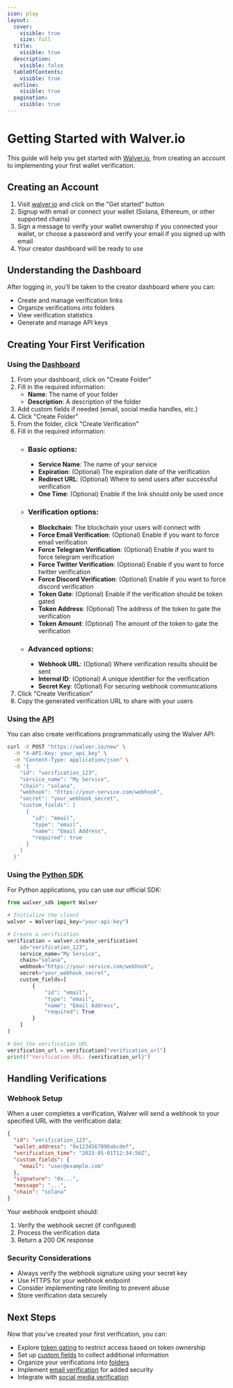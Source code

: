 ```yaml
---
icon: play
layout:
  cover:
    visible: true
    size: full
  title:
    visible: true
  description:
    visible: false
  tableOfContents:
    visible: true
  outline:
    visible: true
  pagination:
    visible: true
---
```


# Getting Started with Walver.io

This guide will help you get started with [Walver.io](https://walver.io), from creating an account to implementing your first wallet verification.

## Creating an Account

1. Visit [walver.io](https://walver.io) and click on the "Get started" button
2. Signup with email or connect your wallet (Solana, Ethereum, or other supported chains)
3. Sign a message to verify your wallet ownership if you connected your wallet, or choose a password and verify your email if you signed up with email
4. Your creator dashboard will be ready to use

## Understanding the Dashboard

After logging in, you'll be taken to the creator dashboard where you can:

* Create and manage verification links
* Organize verifications into folders
* View verification statistics
* Generate and manage API keys

## Creating Your First Verification

### Using the [Dashboard](https://walver.io/creator/dashboard)

1. From your dashboard, click on "Create Folder"
2. Fill in the required information:
   * **Name**: The name of your folder
   * **Description**: A description of the folder
3. Add custom fields if needed (email, social media handles, etc.)
4. Click "Create Folder"
5. From the folder, click "Create Verification"
6. Fill in the required information:
   * ### Basic options:
     * **Service Name**: The name of your service
     * **Expiration**: (Optional) The expiration date of the verification
     * **Redirect URL**: (Optional) Where to send users after successful verification
     * **One Time**: (Optional) Enable if the link should only be used once
   * ### Verification options:
     * **Blockchain**: The blockchain your users will connect with
     * **Force Email Verification**: (Optional) Enable if you want to force email verification
     * **Force Telegram Verification**: (Optional) Enable if you want to force telegram verification
     * **Force Twitter Verification**: (Optional) Enable if you want to force twitter verification
     * **Force Discord Verification**: (Optional) Enable if you want to force discord verification
     * **Token Gate**: (Optional) Enable if the verification should be token gated
     * **Token Address**: (Optional) The address of the token to gate the verification
     * **Token Amount**: (Optional) The amount of the token to gate the verification
   * ### Advanced options:
     * **Webhook URL**: (Optional) Where verification results should be sent
     * **Internal ID**: (Optional) A unique identifier for the verification
     * **Secret Key**: (Optional) For securing webhook communications
7. Click "Create Verification"
8. Copy the generated verification URL to share with your users

### Using the [API](https://walver.io/api/docs)

You can also create verifications programmatically using the Walver API:

```bash
curl -X POST "https://walver.io/new" \
  -H "X-API-Key: your_api_key" \
  -H "Content-Type: application/json" \
  -d '{
    "id": "verification_123",
    "service_name": "My Service",
    "chain": "solana",
    "webhook": "https://your-service.com/webhook",
    "secret": "your_webhook_secret",
    "custom_fields": [
      {
        "id": "email",
        "type": "email",
        "name": "Email Address",
        "required": true
      }
    ]
  }'
```

### Using the [Python SDK](https://github.com/Walver-io/walver-sdk/)

For Python applications, you can use our official SDK:

```python
from walver_sdk import Walver

# Initialize the client
walver = Walver(api_key="your-api-key")

# Create a verification
verification = walver.create_verification(
    id="verification_123",
    service_name="My Service",
    chain="solana",
    webhook="https://your-service.com/webhook",
    secret="your_webhook_secret",
    custom_fields=[
        {
            "id": "email",
            "type": "email",
            "name": "Email Address",
            "required": True
        }
    ]
)

# Get the verification URL
verification_url = verification["verification_url"]
print(f"Verification URL: {verification_url}")
```

## Handling Verifications

### Webhook Setup

When a user completes a verification, Walver will send a webhook to your specified URL with the verification data:

```json
{
  "id": "verification_123",
  "wallet_address": "0x1234567890abcdef",
  "verification_time": "2023-05-01T12:34:56Z",
  "custom_fields": {
    "email": "user@example.com"
  },
  "signature": "0x...",
  "message": "...",
  "chain": "solana"
}
```

Your webhook endpoint should:

1. Verify the webhook secret (if configured)
2. Process the verification data
3. Return a 200 OK response

### Security Considerations

* Always verify the webhook signature using your secret key
* Use HTTPS for your webhook endpoint
* Consider implementing rate limiting to prevent abuse
* Store verification data securely

## Next Steps

Now that you've created your first verification, you can:

* Explore [token gating](token-gating.md) to restrict access based on token ownership
* Set up [custom fields](verification-process.md#custom-fields) to collect additional information
* Organize your verifications into [folders](creator-dashboard.md#organizing-with-folders)
* Implement [email verification](verification-process.md#email-verification) for added security
* Integrate with [social media verification](verification-process.md#identity-enhanced-verification)
